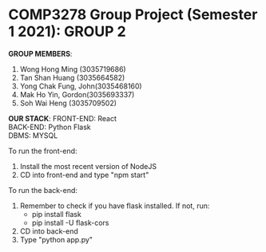 # COMP3278 Group Project (Semester 1 2021): GROUP 2

**GROUP MEMBERS**:
1. Wong Hong Ming (3035719686)
2. Tan Shan Huang (3035664582)
3. Yong Chak Fung, John(3035468160)
4. Mak Ho Yin, Gordon(3035693337)
5. Soh Wai Heng (3035709502)

**OUR STACK**:
FRONT-END: React <br/>
BACK-END: Python Flask <br/>
DBMS: MYSQL <br/>

To run the front-end:
1. Install the most recent version of NodeJS
2. CD into front-end and type "npm start"

To run the back-end:
1. Remember to check if you have flask installed. If not, run:
      - pip install flask
      - pip install -U flask-cors
2. CD into back-end
2. Type "python app.py"

